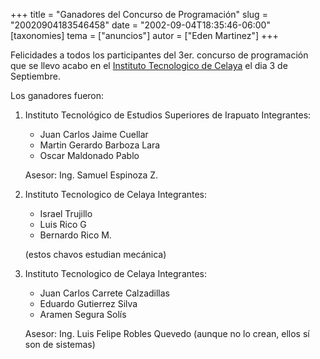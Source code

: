 +++
title = "Ganadores del Concurso de Programación"
slug = "20020904183546458"
date = "2002-09-04T18:35:46-06:00"
[taxonomies]
tema = ["anuncios"]
autor = ["Eden Martinez"]
+++

Felicidades a todos los participantes del 3er. concurso de programación
que se llevo acabo en el [Instituto Tecnologico de
Celaya](http://www.itc.mx) el dia 3 de Septiembre.

Los ganadores fueron:

<!-- more -->
1.  Instituto Tecnológico de Estudios Superiores de Irapuato
    Integrantes:
    -   Juan Carlos Jaime Cuellar
    -   Martin Gerardo Barboza Lara
    -   Oscar Maldonado Pablo

    Asesor: Ing. Samuel Espinoza Z.
2.  Instituto Tecnologico de Celaya
    Integrantes:
    -   Israel Trujillo
    -   Luis Rico G
    -   Bernardo Rico M.

    (estos chavos estudian mecánica)
3.  Instituto Tecnologico de Celaya
    Integrantes:
    -   Juan Carlos Carrete Calzadillas
    -   Eduardo Gutierrez Silva
    -   Aramen Segura Solís

    Asesor: Ing. Luis Felipe Robles Quevedo
    (aunque no lo crean, ellos sí son de sistemas)
